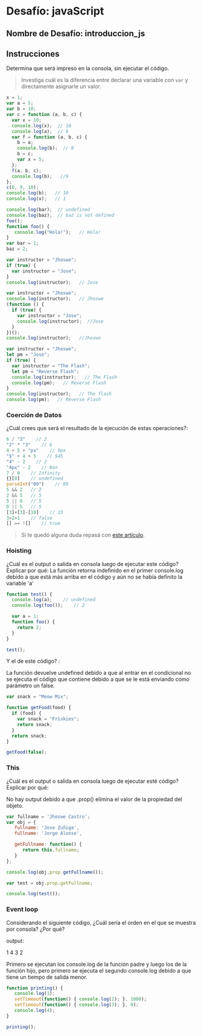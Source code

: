 # Desafío: javaScript

## Nombre de Desafío: introduccion_js

## Instrucciones

Determina que será impreso en la consola, sin ejecutar el código.

> Investiga cuál es la diferencia entre declarar una variable con `var` y directamente asignarle un valor.

```javascript
x = 1;
var a = 5;
var b = 10;
var c = function (a, b, c) {
  var x = 10;  
  console.log(x);  // 10
  console.log(a);  // 8
  var f = function (a, b, c) {
    b = a;
    console.log(b);  // 8
    b = c;
    var x = 5;
  };
  f(a, b, c);
  console.log(b);   //9
};
c(8, 9, 10);
console.log(b);   // 10
console.log(x);   // 1
```

```javascript
console.log(bar);  // undefined
console.log(baz);  // baz is not defined
foo();
function foo() {
   console.log("Hola!");   // Hola!
}
var bar = 1;
baz = 2;
```

```javascript
var instructor = "Jhoswe";
if (true) {
  var instructor = "Jose";
}
console.log(instructor);   // Jose
```

```javascript
var instructor = "Jhoswe";
console.log(instructor);   // Jhoswe
(function () {
  if (true) {
    var instructor = "Jose";
    console.log(instructor);  //Jose
  }
})();
console.log(instructor);   //Jhoswe
```

```javascript
var instructor = "Jhoswe";
let pm = "Jose";
if (true) {
  var instructor = "The Flash";
  let pm = "Reverse Flash";
  console.log(instructor);   // The Flash
  console.log(pm);   // Reverse Flash
}
console.log(instructor);   // The flash
console.log(pm);   // Reverse Flash
```

### Coerción de Datos

¿Cuál crees que será el resultado de la ejecución de estas operaciones?:

```javascript
6 / "3"    // 2
"2" * "3"    // 6
4 + 5 + "px"    // 9px
"$" + 4 + 5    // $45
"4" - 2    // 2
"4px" - 2    // Nan
7 / 0    // Infinity
{}[0]    // undefined
parseInt("09")    // 09
5 && 2   // 2
2 && 5   // 5
5 || 0   // 5
0 || 5   // 5
[3]+[3]-[10]    // 23
3>2>1    // false
[] == ![]    // true
```

> Si te quedó alguna duda repasá con [este artículo](http://javascript.info/tutorial/object-conversion).

### Hoisting

¿Cuál es el output o salida en consola luego de ejecutar este código? Explicar por qué:
La función retorna indefinido en el primer console.log debido a que está más arriba en el código y aún no se había definito la variable 'a'

```javascript
function test() {
  console.log(a);    // undefined
  console.log(foo());    // 2

  var a = 1;
  function foo() {
    return 2;
  }
}

test();
```

Y el de este código? :

La función devuelve undefined debido a que al entrar en el condicional no se ejecuta el código que contiene debido a que se le está enviando como parámetro un false.

```javascript
var snack = "Meow Mix";

function getFood(food) {
  if (food) {
    var snack = "Friskies";
    return snack;
  }
  return snack;
}

getFood(false);
```


### This

¿Cuál es el output o salida en consola luego de ejecutar esté código? Explicar por qué:

No hay output debido a que .prop() elimina el valor de la propiedad del objeto.

```javascript
var fullname = 'Jhoswe Castro';
var obj = {
   fullname: 'Jose Zuñiga',
   fullname: 'Jorge Alonso',

   getFullname: function() {
      return this.fullname;
   }
};

console.log(obj.prop.getFullname());

var test = obj.prop.getFullname;

console.log(test());
```

### Event loop

Considerando el siguiente código, ¿Cuál sería el orden en el que se muestra por consola? ¿Por qué?

output:

1
4
3
2

Primero se ejecutan los console.log de la función padre y luego los de la función hijo, pero primero se ejecuta el segundo console.log debido a que tiene un tiempo de salida menor.

```javascript
function printing() {
   console.log(1);
   setTimeout(function() { console.log(2); }, 1000);
   setTimeout(function() { console.log(3); }, 0);
   console.log(4);
}

printing();
```
